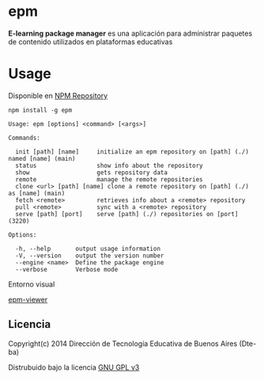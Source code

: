 # epm

**E-learning package manager** es una aplicación para administrar paquetes de contenido utilizados en plataformas educativas

# Usage

Disponible en [NPM Repository](https://www.npmjs.org/package/epm)

```
npm install -g epm
```

```
Usage: epm [options] <command> [<args>]

Commands:

  init [path] [name]     initialize an epm repository on [path] (./) named [name] (main)
  status                 show info about the repository
  show                   gets repository data
  remote                 manage the remote repositories
  clone <url> [path] [name] clone a remote repository on [path] (./) as [name] (main)
  fetch <remote>         retrieves info about a <remote> repository
  pull <remote>          sync with a <remote> repository
  serve [path] [port]    serve [path] (./) repositories on [port] (3220)

Options:

  -h, --help       output usage information
  -V, --version    output the version number
  --engine <name>  Define the package engine
  --verbose        Verbose mode
```

Entorno visual

[epm-viewer](https://github.com/Dte-ba/epm-viewer)

## Licencia

Copyright(c) 2014 Dirección de Tecnología Educativa de Buenos Aires (Dte-ba)

Distrubuido bajo la licencia [GNU GPL v3](http://www.gnu.org/licenses/gpl-3.0.html)